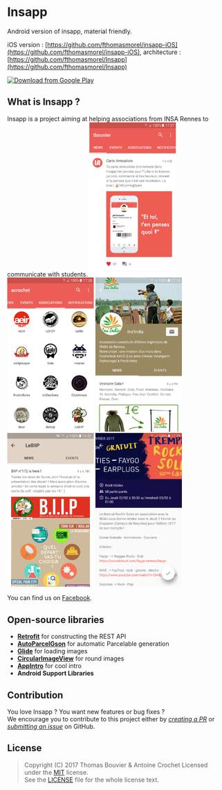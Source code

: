 # Insapp
Android version of insapp, material friendly.

iOS version : [https://github.com/fthomasmorel/insapp-iOS](https://github.com/fthomasmorel/insapp-iOS), architecture : [https://github.com/fthomasmorel/Insapp](https://github.com/fthomasmorel/Insapp)

[<img src="https://play.google.com/intl/en_us/badges/images/generic/en_badge_web_generic.png" 
      alt="Download from Google Play" 
      height="80">](https://play.google.com/store/apps/details?id=fr.insapp.insapp)

## What is Insapp ?

Insapp is a project aiming at helping associations from INSA Rennes to communicate with students.
<img src="/screenshots/1.png?raw=true" width="200">
<img src="/screenshots/2.png?raw=true" width="200">
<img src="/screenshots/3.png?raw=true" width="200">
<img src="/screenshots/4.png?raw=true" width="200">
<img src="/screenshots/5.png?raw=true" width="200">

You can find us on [Facebook](https://www.facebook.com/insapp.crew/).

## Open-source libraries

- [**Retrofit**](https://github.com/square/retrofit) for constructing the REST API
- [**AutoParcelGson**](https://github.com/evant/auto-parcel-gson) for automatic Parcelable generation
- [**Glide**](https://github.com/bumptech/glide) for loading images
- [**CircularImageView**](https://github.com/hdodenhof/CircleImageView) for round images
- [**AppIntro**](https://github.com/apl-devs/AppIntro) for cool intro
- **Android Support Libraries**

## Contribution

You love Insapp ? You want new features or bug fixes ?  
We encourage you to contribute to this project either by [_creating a PR_](https://github.com/tomatrocho/insapp-android/compare) or [_submitting an issue_](https://github.com/tomatrocho/insapp-android/issues) on GitHub.

## License

> Copyright (C) 2017 Thomas Bouvier & Antoine Crochet
> Licensed under the [MIT](https://en.wikipedia.org/wiki/MIT_License) license.  
> See the [LICENSE](https://github.com/tomatrocho/insapp-android/blob/master/LICENSE) file for the whole license text.

